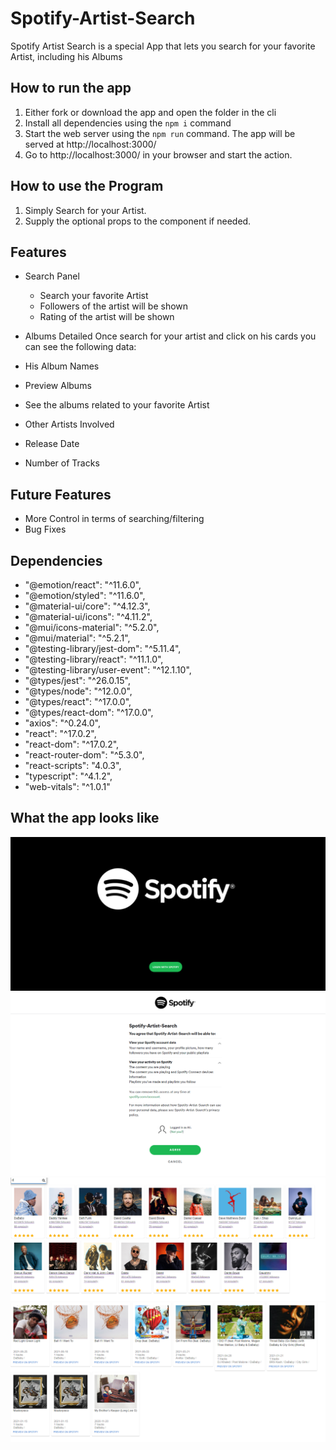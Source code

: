 # Spotify-Artist-Search

Spotify Artist Search is a special App that lets you search for your favorite Artist, including his Albums

## How to run the app

1. Either fork or download the app and open the folder in the cli
2. Install all dependencies using the `npm i` command
3. Start the web server using the `npm run` command. The app will be served at http://localhost:3000/
4. Go to http://localhost:3000/ in your browser and start the action.

## How to use the Program

1. Simply Search for your Artist.
2. Supply the optional props to the component if needed.

## Features

- Search Panel
  - Search your favorite Artist
  - Followers of the artist will be shown
  - Rating of the artist will be shown
- Albums Detailed Once search for your artist and click on his cards you can see the following data:
 - His Album Names
 - Preview Albums

  - See the albums related to your favorite Artist
  - Other Artists Involved
  - Release Date
  - Number of Tracks

  ## Future Features

- More Control in terms of searching/filtering
- Bug Fixes

## Dependencies

- "@emotion/react": "^11.6.0",
- "@emotion/styled": "^11.6.0",
- "@material-ui/core": "^4.12.3",
- "@material-ui/icons": "^4.11.2",
- "@mui/icons-material": "^5.2.0",
- "@mui/material": "^5.2.1",
- "@testing-library/jest-dom": "^5.11.4",
- "@testing-library/react": "^11.1.0",
- "@testing-library/user-event": "^12.1.10",
- "@types/jest": "^26.0.15",
- "@types/node": "^12.0.0",
- "@types/react": "^17.0.0",
- "@types/react-dom": "^17.0.0",
- "axios": "^0.24.0",
- "react": "^17.0.2",
- "react-dom": "^17.0.2",
- "react-router-dom": "^5.3.0",
- "react-scripts": "4.0.3",
- "typescript": "^4.1.2",
- "web-vitals": "^1.0.1"

## What the app looks like

![LoginPage](https://github.com/elliehachemjob/Spotify-Artist-Search/blob/master/src/screenshots/1.PNG)
![Implicit Grant authentication](https://github.com/elliehachemjob/Spotify-Artist-Search/blob/master/src/screenshots/2.PNG)
![Album Search](https://github.com/elliehachemjob/Spotify-Artist-Search/blob/master/src/screenshots/3.PNG)
![Artist Search](https://github.com/elliehachemjob/Spotify-Artist-Search/blob/master/src/screenshots/4.PNG)
